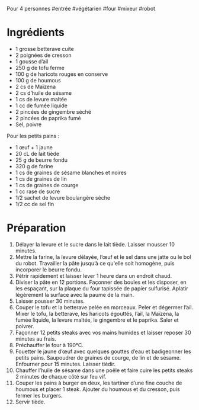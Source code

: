 Pour 4 personnes
#entrée #végétarien #four #mixeur #robot

# Ingrédients

- 1 grosse betterave cuite
- 2 poignées de cresson
- 1 gousse d’ail
- 250 g de tofu ferme
- 100 g de haricots rouges en conserve
- 100 g de houmous
- 2 cs de Maïzena
- 2 cs d’huile de sésame
- 1 cs de levure maltée
- 1 cc de fumée liquide
- 2 pincées de gingembre séché
- 2 pincées de paprika fumé
- Sel, poivre

Pour les petits pains :
- 1 œuf + 1 jaune
- 20 cL de lait tiède
- 25 g de beurre fondu
- 320 g de farine
- 1 cs de graines de sésame blanches et noires
- 1 cs de graines de lin
- 1 cs de graines de courge
- 1 cc rase de sucre
- $1/2$ sachet de levure boulangère sèche
- $1/2$ cc de sel fin
  

# Préparation
 
1. Délayer la levure et le sucre dans le lait tiède. Laisser mousser 10 minutes. 
2. Mettre la farine, la levure délayée, l’œuf et le sel dans une jatte ou le bol du robot. Travailler la pâte jusqu’à ce qu'elle soit homogène, puis incorporer le beurre fondu.
3. Pétrir rapidement et laisser lever 1 heure dans un endroit chaud.
4. Diviser la pâte en 12 portions. Façonner des boules et les disposer, en les espaçant, sur la plaque du four tapissée de papier sulfurisé. Aplatir légèrement la surface avec la paume de la main. 
5. Laisser pousser 30 minutes.
6. Couper le tofu et la betterave pelée en morceaux. Peler et dégermer l’ail. Mixer le tofu, la betterave, les haricots égouttés, l’ail, la Maïzena, la fumée liquide, la levure maltée, le gingembre et le paprika. Saler et poivrer. 
7. Façonner 12 petits steaks avec vos mains humides et laisser reposer 30 minutes au frais.
8. Préchauffer le four à 190°C. 
9. Fouetter le jaune d’œuf avec quelques gouttes d’eau et badigeonner les petits pains. Saupoudrer de graines de courge, de lin et de sésame. Enfourner pour 15 minutes. Laisser tiédir.
10. Chauffer l’huile de sésame dans une poêle et faire cuire les petits steaks 2 minutes de chaque côté sur feu vif.
11. Couper les pains à burger en deux, les tartiner d’une fine couche de houmous et placer 1 steak. Ajouter du houmous et du cresson, puis fermer les burgers. 
12. Servir tiède.

